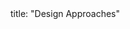 <frontmatter>
title: "Design Approaches"
</frontmatter>

<include src="navbar.md" boilerplate />

<include src="container-inPage-asFlat.md" boilerplate />